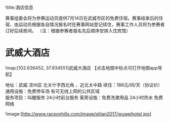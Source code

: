 !title:酒店信息

赛事组委会将为参赛运动员提供7月14日在武威市区的免费住宿。赛事结束后的住宿，由运动员根据各自情况报名时在赛事网站登记续住，赛事工作人员将为参赛者订好后续房间。 （注：根据参赛者报名先后顺序安排入住宾馆） 

# 武威大酒店
!map:[102.636452, 37.934551]武威大酒店
【点击地图中标点可打开地图app导航】

地址：武威 凉州区 北关什字西北角 ，近北关中路 
续住：188元/间/天（协议价） 
通用设施：免费停车场  有可无线上网的公共区域  
服务项目：叫醒服务 24小时前台服务 
客房设施：免费洗漱用品  24小时热水 免费网络 

!image:[http://www.raceonhills.com/image/qilian2017/wuweihotel.jpg]
